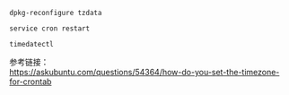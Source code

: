 ```
dpkg-reconfigure tzdata

service cron restart

timedatectl
```
参考链接：  
https://askubuntu.com/questions/54364/how-do-you-set-the-timezone-for-crontab
